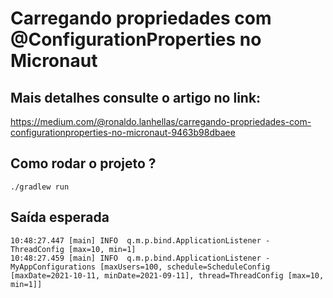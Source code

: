 # Carregando propriedades com @ConfigurationProperties no Micronaut

## Mais detalhes consulte o artigo no link: 
https://medium.com/@ronaldo.lanhellas/carregando-propriedades-com-configurationproperties-no-micronaut-9463b98dbaee

## Como rodar o projeto ?
`./gradlew run`

## Saída esperada

```
10:48:27.447 [main] INFO  q.m.p.bind.ApplicationListener - ThreadConfig [max=10, min=1]
10:48:27.459 [main] INFO  q.m.p.bind.ApplicationListener - MyAppConfigurations [maxUsers=100, schedule=ScheduleConfig [maxDate=2021-10-11, minDate=2021-09-11], thread=ThreadConfig [max=10, min=1]]
```